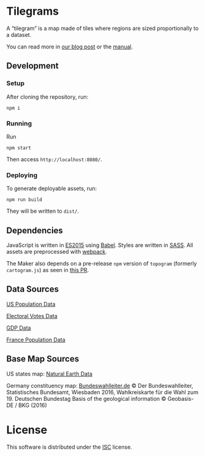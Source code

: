 # Tilegrams

A “tilegram” is a map made of tiles
where regions are sized proportionally to a dataset.

You can read more in
[our blog post](http://pitchinteractive.com/latest/tilegrams-more-human-maps/)
or the [manual](MANUAL.md).

## Development

### Setup

After cloning the repository, run:

    npm i

### Running

Run

    npm start

Then access `http://localhost:8080/`.

### Deploying

To generate deployable assets, run:

    npm run build

They will be written to `dist/`.

## Dependencies

JavaScript is written in [ES2015](https://babeljs.io/docs/learn-es2015/)
using [Babel](https://babeljs.io/). Styles are written in
[SASS](http://sass-lang.com/). All assets are preprocessed with
[webpack](https://webpack.github.io/).

The Maker also depends on a pre-release `npm` version of `topogram`
(formerly `cartogram.js`) as seen in
[this PR](https://github.com/shawnbot/topogram/pull/26).

## Data Sources
[US Population Data](http://factfinder.census.gov/faces/tableservices/jsf/pages/productview.xhtml?pid=PEP_2015_PEPANNRES&prodType=table)

[Electoral Votes Data](https://www.archives.gov/federal-register/electoral-college/allocation.html)

[GDP Data](http://www.bea.gov/itable/)

[France Population Data](https://en.wikipedia.org/wiki/Ranked_list_of_French_regions)

## Base Map Sources
US states map:
[Natural Earth Data](http://www.naturalearthdata.com/downloads/)

<!---UK constituency map:
[Ordnancesurvey.co.uk](https://www.ordnancesurvey.co.uk/opendatadownload/products.html)
Contains OS data © Crown copyright and database right (2017),
[Ordnance Survey of Northern Ireland](http://osni.spatial-ni.opendata.arcgis.com/datasets/563dc2ec3d9943428e3fe68966d40deb_3)
Contains public sector information licensed under the terms of the Open Government Licence v3.0.

UK local authority map:
[http://geoportal.statistics.gov.uk/](http://geoportal.statistics.gov.uk/datasets/686603e943f948acaa13fb5d2b0f1275_2)
Contains OS data © Crown copyright and database right (2017),
[Ordnance Survey of Northern Ireland](http://osni-spatial-ni.opendata.arcgis.com/datasets/a55726475f1b460c927d1816ffde6c72_2)
Contains public sector information licensed under the terms of the Open Government Licence v3.0.--->

Germany constituency map:
[Bundeswahlleiter.de](https://www.bundeswahlleiter.de/en/bundestagswahlen/2017/wahlkreiseinteilung/downloads.html)
© Der Bundeswahlleiter, Statistisches Bundesamt, Wiesbaden 2016,
Wahlkreiskarte für die Wahl zum 19. Deutschen Bundestag
Basis of the geological information © Geobasis-DE / BKG (2016)

# License

This software is distributed under the [ISC](https://spdx.org/licenses/ISC.html)
license.

